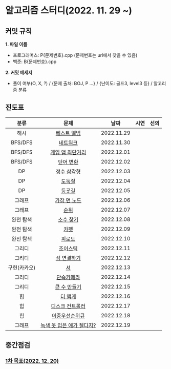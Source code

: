 # 알고리즘 스터디(2022. 11. 29 ~)

## 커밋 규칙
**1. 파일 이름**
- 프로그래머스: P{문제번호}.cpp (문제번호는 url에서 찾을 수 있음)
- 백준: B{문제번호}.cpp  


**2. 커밋 메세지**  
- 풀이 여부(O, X, ?) / {문제 출처: BOJ, P ...} / {난이도: 골드3, level3 등} / 알고리즘 분류

## 진도표
| 분류 | 문제 | 날짜 | 시연 | 선의 |
|:---:|:---:|:---:|:---:|:---:|
|해시|[베스트 앨범](https://school.programmers.co.kr/learn/courses/30/lessons/42579)|2022.11.29|
|BFS/DFS|[네트워크](https://school.programmers.co.kr/learn/courses/30/lessons/43162)|2022.11.30|
|BFS/DFS|[게임 맵 최단거리](https://school.programmers.co.kr/learn/courses/30/lessons/1844)|2022.12.01|
|BFS/DFS|[단어 변환](https://school.programmers.co.kr/learn/courses/30/lessons/43163)|2022.12.02|
|DP|[정수 삼각형](https://school.programmers.co.kr/learn/courses/30/lessons/43105)|2022.12.03|
|DP|[도둑질](https://school.programmers.co.kr/learn/courses/30/lessons/42897)|2022.12.04|
|DP|[등굣길](https://school.programmers.co.kr/learn/courses/30/lessons/42898)|2022.12.05|
|그래프|[가장 먼 노드](https://school.programmers.co.kr/learn/courses/30/lessons/49189)|2022.12.06|
|그래프|[순위](https://school.programmers.co.kr/learn/courses/30/lessons/49191)|2022.12.07|
|완전 탐색|[소수 찾기](https://school.programmers.co.kr/learn/courses/30/lessons/42839)|2022.12.08|
|완전 탐색|[카펫](https://school.programmers.co.kr/learn/courses/30/lessons/42842)|2022.12.09|
|완전 탐색|[피로도](https://school.programmers.co.kr/learn/courses/30/lessons/87946)|2022.12.10|
|그리디|[조이스틱](https://school.programmers.co.kr/learn/courses/30/lessons/42860)|2022.12.11|
|그리디|[섬 연결하기](https://school.programmers.co.kr/learn/courses/30/lessons/42861)|2022.12.12|
|구현(카카오)|[셔](https://school.programmers.co.kr/learn/courses/30/lessons/17678)|2022.12.13|
|그리디|[단속카메라](https://school.programmers.co.kr/learn/courses/30/lessons/42884)|2022.12.14|
|그리디|[큰 수 만들기](https://school.programmers.co.kr/learn/courses/30/lessons/42883)|2022.12.15|
|힙|[더 맵게](https://school.programmers.co.kr/learn/courses/30/lessons/42626)|2022.12.16|
|힙|[디스크 컨트롤러](https://school.programmers.co.kr/learn/courses/30/lessons/42627)|2022.12.17|
|힙|[이중우선순위큐](https://school.programmers.co.kr/learn/courses/30/lessons/42628)|2022.12.18|
|그래프|[녹색 옷 입은 애가 젤다지?](https://www.acmicpc.net/problem/4485)|2022.12.19|

## 중간점검
### [1차 목표(2022. 12. 20)](https://school.programmers.co.kr/learn/challenges?order=recent&page=1&partIds=31236)
